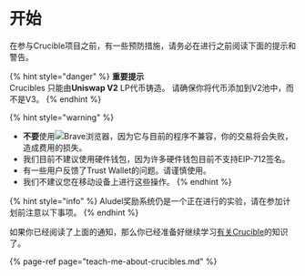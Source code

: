# 开始

在参与Crucible项目之前，有一些预防措施，请务必在进行之前阅读下面的提示和警告。

{% hint style="danger" %}
**重要提示**  
Crucibles 只能由**Uniswap V2** LP代币铸造。 请确保你将代币添加到V2池中，而不是V3。
{% endhint %}

{% hint style="warning" %}
* **不要**使用![](https://firebasestorage.googleapis.com/v0/b/gitbook-28427.appspot.com/o/assets%2F-MZtVtOEMQShtte8TrMq%2F-M_7MUcgZAdkMiyqBsW1%2F-M_7NXHZsBftQq_mrhe9%2Fbrave.png?alt=media&token=b5e1c802-edd2-4348-908d-0b147d3c9b40)Brave浏览器，因为它与目前的程序不兼容，你的交易将会失败，造成费用的损失。
* 我们目前不建议使用硬件钱包，因为许多硬件钱包目前不支持EIP-712签名。
* 有一些用户反馈了Trust Wallet的问题。请谨慎使用。
* 我们不建议您在移动设备上进行这些操作。
{% endhint %}

{% hint style="info" %}
Aludel奖励系统仍是一个正在进行的实验，请在参加计划前注意以下事项。
{% endhint %}

如果你已经阅读了上面的通知，那么你已经准备好继续学习[有关Crucible](teach-me-about-crucibles.md)的知识了。

{% page-ref page="teach-me-about-crucibles.md" %}



